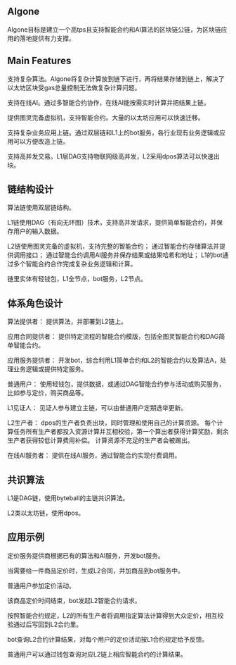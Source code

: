## Algone
Algone目标是建立一个高tps且支持智能合约和AI算法的区块链公链，为区块链应用的落地提供有力支撑。

## Main Features
支持复杂算法。Algone将复杂计算放到链下进行，再将结果存储到链上，解决了以太坊区块受gas总量控制无法做复杂计算问题。

支持在线AI。通过多智能合约协作，在线AI能按需实时计算并把结果上链。

提供图灵完备虚拟机，支持智能合约。大量的以太坊应用可以快速迁移。

支持复杂业务应用上链。通过双层链和L1上的bot服务，各行业现有业务逻辑或应用可以方便改造上链。

支持高并发交易。L1层DAG支持物联网级高并发，L2采用dpos算法可以快速出块。

## 链结构设计
算法链使用双层链结构。

L1链使用DAG（有向无环图）技术，支持高并发请求，提供简单智能合约，并保存用户的输入数据。

L2链使用图灵完备的虚拟机，支持完整的智能合约；
通过智能合约存储算法并提供调用接口；
通过智能合约调用AI服务并保存结果或结果哈希和地址；
L1的bot通过多个智能合约合作完成复杂业务逻辑和计算。

链里实体有轻钱包，L1全节点，bot服务，L2节点。

## 体系角色设计
算法提供者： 提供算法，并部署到L2链上。

应用合同提供者： 提供特定流程的智能合约模版，包括全图灵智能合约和DAG简单智能合约。

应用服务提供者： 开发bot，综合利用L1简单合约和L2的智能合约以及算法A，处理业务逻辑或提供特定服务。

普通用户： 使用轻钱包，提供数据，或通过DAG智能合约参与活动或购买服务，比如参与定价，购买商品等。

L1见证人： 见证人参与建立主链，可以由普通用户定期选举更新。

L2生产者： dpos的生产者负责出块，同时管理和使用自己的计算资源。
每个计算任务所有生产者都投入资源计算并互相校验，第一个算出者获得计算奖励，剩余生产者获得较低计算费用补偿。
计算资源不充足的生产者会被踢出。

在线AI服务者： 提供在线AI服务，通过智能合约实现付费调用。

## 共识算法
L1是DAG链，使用byteball的主链共识算法。

L2类以太坊链，使用dpos。

## 应用示例
定价服务提供商根据已有的算法和AI服务，开发bot服务。

当需要给一件商品定价时，生成L2合同，并加商品到bot服务中。

普通用户参加定价活动。

该商品定价时间结束，bot发起L2智能合约请求。

按照智能合约规定，L2的所有生产者将调用指定算法计算得到大众定价，相互校验通过后写回到L2合约里。

bot查询L2合约计算结果，对每个用户的定价活动按L1合约规定给予反馈。

普通用户可以通过钱包查询对应L2链上相应智能合约的计算结果。

